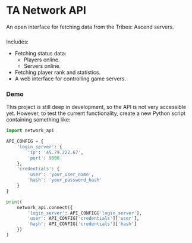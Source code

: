 # TA Network API

An open interface for fetching data from the Tribes: Ascend servers.

###


Includes:
- Fetching status data:
  - Players online.
  - Servers online.
- Fetching player rank and statistics.
- A web interface for controlling game servers.

### Demo

This project is still deep in development, so the API is not very accessible yet. However, to test the current functionality, create a new Python script containing something like:

```python
import network_api

API_CONFIG = {
	'login_server': {
		'ip': '45.79.222.67',
		'port': 9000
	},
	'credentials': {
		'user': 'your_user_name',
		'hash': 'your_password_hash'
	}
}

print(
	network_api.connect({
		'login_server': API_CONFIG['login_server'],
		'user': API_CONFIG['credentials']['user'],
		'hash': API_CONFIG['credentials']['hash']
	})
)
```